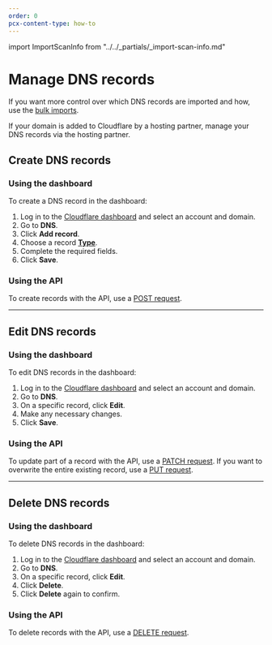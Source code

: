 ```yaml
---
order: 0
pcx-content-type: how-to
---
```


import ImportScanInfo from "../../_partials/_import-scan-info.md"

# Manage DNS records

<ImportScanInfo/>

If you want more control over which DNS records are imported and how, use the [bulk imports](../import-and-export#import-records).

<Aside type="note">

If your domain is added to Cloudflare by a hosting partner, manage your DNS records via the hosting partner.

</Aside>

## Create DNS records

### Using the dashboard

To create a DNS record in the dashboard:

1. Log in to the [Cloudflare dashboard](https://dash.cloudflare.com/login) and select an account and domain.
1. Go to **DNS**.
1. Click **Add record**.
1. Choose a record [**Type**](/manage-dns-records/reference/dns-record-types).
1. Complete the required fields. 
1. Click **Save**.

### Using the API

To create records with the API, use a [POST request](https://api.cloudflare.com/#dns-records-for-a-zone-create-dns-record).

---

## Edit DNS records


### Using the dashboard

To edit DNS records in the dashboard:

1. Log in to the [Cloudflare dashboard](https://dash.cloudflare.com/login) and select an account and domain.
1. Go to **DNS**.
1. On a specific record, click **Edit**.
1. Make any necessary changes.
1. Click **Save**.

### Using the API

To update part of a record with the API, use a [PATCH request](https://api.cloudflare.com/#dns-records-for-a-zone-patch-dns-record). If you want to overwrite the entire existing record, use a [PUT request](https://api.cloudflare.com/#dns-records-for-a-zone-update-dns-record).

---

## Delete DNS records

### Using the dashboard

To delete DNS records in the dashboard:

1. Log in to the [Cloudflare dashboard](https://dash.cloudflare.com/login) and select an account and domain.
1. Go to **DNS**.
1. On a specific record, click **Edit**.
1. Click **Delete**.
1. Click **Delete** again to confirm.

### Using the API

To delete records with the API, use a [DELETE request](https://api.cloudflare.com/#dns-records-for-a-zone-delete-dns-record).